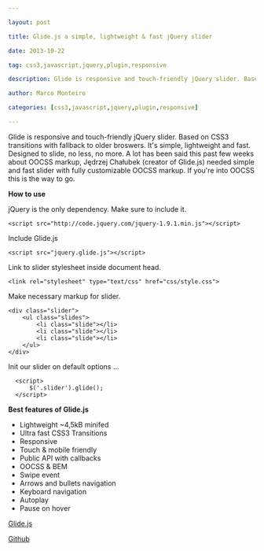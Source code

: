 ---
layout: post
title: Glide.js a simple, lightweight & fast jQuery slider
date: 2013-10-22
tag: css3,javascript,jquery,plugin,responsive
description: Glide is responsive and touch-friendly jQuery slider. Based on CSS3 transitions with fallback to older broswers. It's simple, lightweight and fast. Designed to slide, no less, no more. A lot
author: Marco Monteiro
categories: [css3,javascript,jquery,plugin,responsive]
---

Glide is responsive and touch-friendly jQuery slider. Based on CSS3 transitions with fallback to older broswers. It's simple, lightweight and fast. Designed to slide, no less, no more. A lot has been said this past few weeks about OOCSS markup, Jędrzej Chałubek (creator of Glide.js) needed simple and fast slider with fully customizable OOCSS markup. If you're into OOCSS this is the way to go.

<!--more-->

**How to use**

jQuery is the only dependency. Make sure to include it.

	<script src="http://code.jquery.com/jquery-1.9.1.min.js"></script>
	
Include Glide.js

	<script src="jquery.glide.js"></script>

Link to slider stylesheet inside document head.

	<link rel="stylesheet" type="text/css" href="css/style.css">

Make necessary markup for slider.

	<div class="slider">
		<ul class="slides">
			<li class="slide"></li>
			<li class="slide"></li>
			<li class="slide"></li>
		</ul>
	</div>
  
Init our slider on default options ...

	  <script>
		  $('.slider').glide();
	  </script>
	
**Best features of Glide.js**

* <i class="icon-angle-right"></i> Lightweight ~4,5kB minifed
* <i class="icon-angle-right"></i> Ultra fast CSS3 Transitions
* <i class="icon-angle-right"></i> Responsive
* <i class="icon-angle-right"></i> Touch & mobile friendly
* <i class="icon-angle-right"></i> Public API with callbacks
* <i class="icon-angle-right"></i> OOCSS & BEM
* <i class="icon-angle-right"></i> Swipe event
* <i class="icon-angle-right"></i> Arrows and bullets navigation
* <i class="icon-angle-right"></i> Keyboard navigation
* <i class="icon-angle-right"></i> Autoplay
* <i class="icon-angle-right"></i> Pause on hover

[<i class="icon-link"></i> Glide.js](http://jedrzejchalubek.com/glide/)

[<i class="icon-github"></i> Github](https://github.com/jedrzejchalubek/Glide.js)